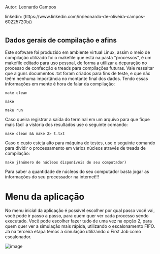 <h1></h1>
Autor: Leonardo Campos<p>
linkedin: (https://www.linkedin.com/in/leonardo-de-oliveira-campos-60225720b/)

<h1></h1>

<h2>Dados gerais de compilação e afins</h2>

Este software foi produzido em ambiente virtual Linux, assim o meio de compilação utilizado foi o makefile que está na pasta "processos", é um makefile editado para uso pessoal, de forma a utilizar a depuração no processo de confecção e treads para compilações futuras. Vale ressaltar que alguns documentos .txt foram criados para fins de teste, e que não teêm nenhuma importância no montante final dos dados. Tendo essas informações em mente é hora de falar da compilação:

~~~
make clean 

make

make run
~~~

Caso queira registrar a saída do terminal em um arquivo para que fique mais fácil a vistoria dos resultados use o seguinte comando:

~~~
make clean && make 2> t.txt
~~~

Caso o custo esteja alto para máquina de testes, use o seguinte comando para dividir o processamento em vários núcleos através de treads de compilação:

~~~
make j(número de núcleos disponíveis do seu computador)
~~~

Para saber a quantidade de núcleos do seu computador basta jogar as informações do seu processador na internet!!!

<h1>Menu da aplicação</h1>

No menu inicial da aplicação é possível escolher por qual passo você vai, você pode ir passo a passo, para quem quer ver cada processo sendo executado. Você pode escolher fazer tudo de uma vez na opção 2, para quem quer ver a simulação mais rápida, utilizando o escalonamento FIFO. Já na terceira etapa temos a simulação utilizando o First Job como escalonador.

![image](https://user-images.githubusercontent.com/78708394/202824593-ebf3d1aa-3bbc-440f-9ddc-357e59cf9e39.png)

